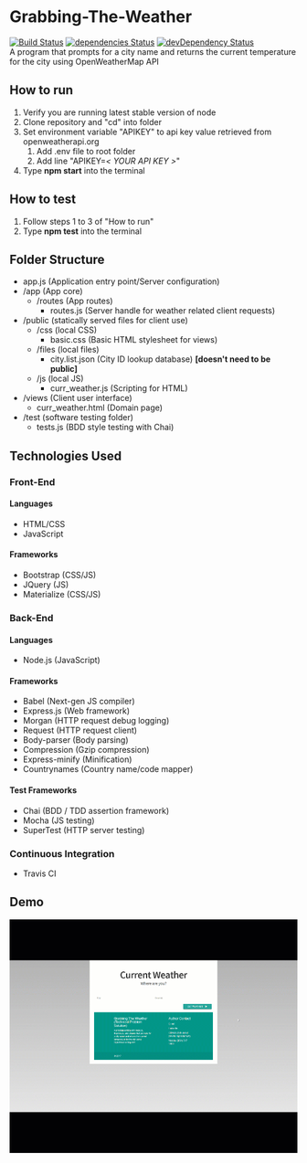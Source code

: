 # Grabbing-The-Weather
[![Build Status](https://travis-ci.org/Acesonnall/Grabbing-The-Weather.svg?branch=master)](https://travis-ci.org/Acesonnall/Grabbing-The-Weather) [![dependencies Status](https://david-dm.org/Acesonnall/Grabbing-The-Weather/status.svg)](https://david-dm.org/Acesonnall/Grabbing-The-Weather) [![devDependency Status](https://david-dm.org/Acesonnall/Grabbing-The-Weather/dev-status.svg)](https://david-dm.org/Acesonnall/Grabbing-The-Weather#info=devDependencies)
<br />
A program that prompts for a city name and returns the current temperature for the city using OpenWeatherMap API <br />
## How to run
1. Verify you are running latest stable version of node
2. Clone repository and "cd" into folder
3. Set environment variable "APIKEY" to api key value retrieved from openweatherapi.org
   1. Add .env file to root folder
   2. Add line "APIKEY=*< YOUR API KEY >*"
4. Type **npm start** into the terminal
## How to test
1. Follow steps 1 to 3 of "How to run"
2. Type **npm test** into the terminal
## Folder Structure
- app.js (Application entry point/Server configuration)
- /app (App core)
  - /routes (App routes)
    - routes.js (Server handle for weather related client requests)
- /public (statically served files for client use)
  - /css (local CSS)
    - basic.css (Basic HTML stylesheet for views)
  - /files (local files)
    - city.list.json (City ID lookup database) **[doesn't need to be public]**
  - /js (local JS)
    - curr_weather.js (Scripting for HTML)
- /views (Client user interface)
  - curr_weather.html (Domain page)
- /test (software testing folder)
  - tests.js (BDD style testing with Chai)
  
## Technologies Used
### Front-End
#### Languages
- HTML/CSS
- JavaScript
#### Frameworks
- Bootstrap (CSS/JS)
- JQuery (JS)
- Materialize (CSS/JS)
### Back-End
#### Languages
- Node.js (JavaScript)
#### Frameworks
- Babel (Next-gen JS compiler)
- Express.js (Web framework)
- Morgan (HTTP request debug logging)
- Request (HTTP request client)
- Body-parser (Body parsing)
- Compression (Gzip compression)
- Express-minify (Minification)
- Countrynames (Country name/code mapper)
#### Test Frameworks
- Chai (BDD / TDD assertion framework)
- Mocha (JS testing)
- SuperTest (HTTP server testing)
### Continuous Integration
- Travis CI
## Demo
![Grabbing The Weather Demo](https://github.com/Acesonnall/Grabbing-The-Weather/blob/master/Project_Resources/Grabbing%20The%20Weather%20Demo.gif?raw=true)
